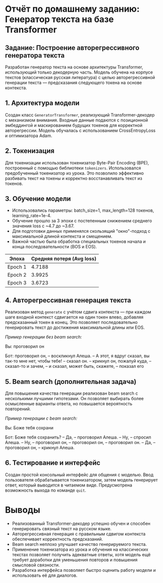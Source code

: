 # Отчёт по домашнему заданию: Генератор текста на базе Transformer

## Задание: Построение авторегрессивного генератора текста

Разработан генератор текста на основе архитектуры Transformer, использующий только декодерную часть. Модель обучена на корпусе текстов (классическая русская литература) с целью авторегрессивной генерации текста — предсказания следующего токена на основе контекста.

## 1. Архитектура модели

Создан класс `GeneratorTransformer`, реализующий Transformer-декодер с механизмом внимания. Входные данные подаются с позиционной эмбеддингой и маскированием будущих токенов для корректной авторегрессии. Модель обучалась с использованием CrossEntropyLoss и оптимизатора Adam.

## 2. Токенизация

Для токенизации использован токенизатор Byte-Pair Encoding (BPE), построенный с помощью библиотеки `tokenizers`. Использовался предобученный токенизатор из урока. Это позволило эффективно разбивать текст на токены и корректно восстанавливать текст из токенов.

## 3. Обучение модели

- Использовались параметры: batch_size=1, max_length=128 токенов, learning_rate=1e-4.
- Обучение прошло за 3 эпохи с постепенным снижением среднего значения loss с ~4.7 до ~3.67.
- Для подготовки данных применялся скользящий "окно"-подход с максимальной длиной контекста и смещением.
- Важной частью была обработка специальных токенов начала и конца последовательности (BOS и EOS).

| Эпоха  | Средняя потеря (Avg loss) |
|--------|---------------------------|
| Epoch 1| 4.7188                    |
| Epoch 2| 3.9925                    |
| Epoch 3| 3.6723                    |

## 4. Авторегрессивная генерация текста

Реализован метод `generate` с учётом сдвига контекста — при каждом шаге входной контекст сдвигается на один токен влево, добавляя предсказанный токен в конец. Это позволяет последовательно генерировать текст до достижения максимальной длины или EOS.

*Пример генерации без beam search:*


Вы: проговорил он

Бот: проговорил он, – воскликнул Алеша.
– А этот, я вдруг сказал, вы так-то мне нет, чтобы тебе! – сказал он. – крикнул он, пожалуй куда, – сказал-то и зачем, – и сказал, может быть, скажете, – показал его


## 5. Beam search (дополнительная задача)

Для повышения качества генерации реализован beam search с несколькими лучшими гипотезами. Он позволяет выбирать более осмысленные варианты ответа, но повышается вероятность повторений.

*Пример генерации с beam search:*  

Вы: Боже тебя сохрани

Бот: Боже тебя сохранить?
– Да, – проговорил Алеша.
– Ну, – спросил Алеша.
– Ну, – проговорил он, – проговорил он, – проговорил он.
– Да, – проговорил он, – крикнул Алеша.


## 6. Тестирование и интерфейс

Создан простой консольный интерфейс для общения с моделью. Ввод пользователя обрабатывается токенизатором, затем модель генерирует ответ, который выводится в читаемом виде. Предусмотрена возможность выхода по команде `quit`.

# Выводы

- Реализованный Transformer-декодер успешно обучен и способен генерировать связный текст на русском языке.
- Авторегрессивная генерация с правильным сдвигом контекста обеспечивает корректность предсказаний.
- Beam search неплохо улучшает качество генерируемого текста.
- Применение токенизатора из урока и обучения на классических текстах позволяет получить адекватные ответы, хотя модель ещё требует доработки для уменьшения повторов и повышения смысловой связности.
- Разработка интерфейса позволяет быстро оценить работу модели и использовать её для диалогов.